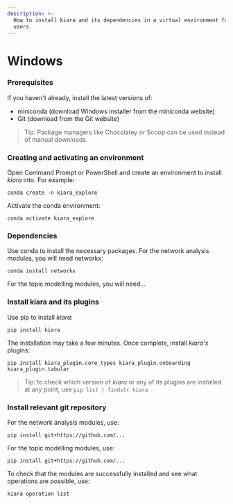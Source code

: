 ```yaml
---
description: >-
  How to install kiara and its dependencies in a virtual environment for Windows
  users
---
```


# Windows

### Prerequisites&#x20;

If you haven't already, install the latest versions of:

* miniconda (download Windows installer from the miniconda website)
* Git (download from the Git website)&#x20;

> Tip: Package managers like Chocolatey or Scoop can be used instead of manual downloads.

### Creating and activating an environment

Open Command Prompt or PowerShell and create an environment to install _kiara_ into. For example:

```⏎
conda create -n kiara_explore
```

Activate the conda environment:&#x20;

```⏎
conda activate kiara_explore
```

### Dependencies

Use conda to install the necessary packages. For the network analysis modules, you will need networkx:&#x20;

```⏎
conda install networkx
```

For the topic modelling modules, you will need...

### Install kiara and its plugins

Use pip to install _kiara_:

```⏎
pip install kiara
```

The installation may take a few minutes. Once complete, install _kiara's_ plugins:

```
pip install kiara_plugin.core_types kiara_plugin.onboarding kiara_plugin.tabular
```

> Tip: to check which version of _kiara_ or any of its plugins are installed at any point, use `pip list | findstr kiara`&#x20;

### Install relevant git repository

For the network analysis modules, use:

```⏎
pip install git+https://github.com/...
```

For the topic modelling modules, use:

```⏎
pip install git+https://github.com/...
```

To check that the modules are successfully installed and see what operations are possible, use:

```⏎
kiara operation list
```

